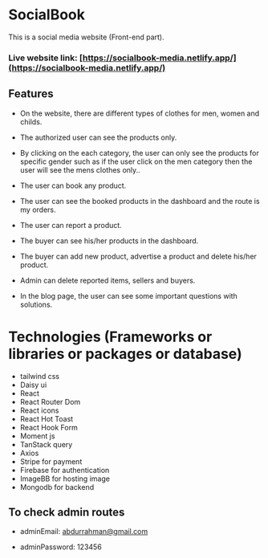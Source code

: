 # SocialBook

This is a social media website (Front-end part).

### Live website link: [https://socialbook-media.netlify.app/](https://socialbook-media.netlify.app/)

## Features

- On the website, there are different types of clothes for men, women and childs.

- The authorized user can see the products only.

- By clicking on the each category, the user can only see the products for specific gender such as if the user click on the men category then the user will see the mens clothes only..

- The user can book any product.

- The user can see the booked products in the dashboard and the route is my orders.

- The user can report a product.

- The buyer can see his/her products in the dashboard.

- The buyer can add new product, advertise a product and delete his/her product.

- Admin can delete reported items, sellers and buyers.

- In the blog page, the user can see some important questions with solutions.

# Technologies (Frameworks or libraries or packages or database)

- tailwind css
- Daisy ui
- React
- React Router Dom
- React icons
- React Hot Toast
- React Hook Form
- Moment js
- TanStack query
- Axios
- Stripe for payment
- Firebase for authentication
- ImageBB for hosting image
- Mongodb for backend

## To check admin routes

- adminEmail: abdurrahman@gmail.com

- adminPassword: 123456

